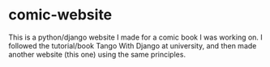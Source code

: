 # comic-website
This is a python/django website I made for a comic book I was working on.
I followed the tutorial/book Tango With Django at university, and then made another website (this one) using the same principles.
